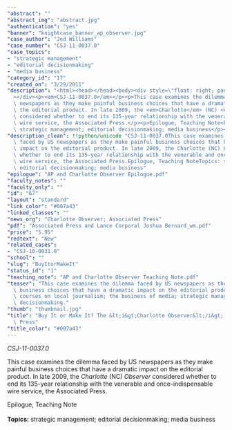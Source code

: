 ```yaml
---
"abstract": ""
"abstract_img": "abstract.jpg"
"authentication": "yes"
"banner": "knightcase_banner_ap_observer.jpg"
"case_author": "Jed Williams"
"case_number": "CSJ-11-0037.0"
"case_topics":
- "strategic management"
- "editorial decisionmaking"
- "media business"
"category_id": "17"
"created_on": "3/29/2011"
"description": "<html><head></head><body><div style=\"float: right; padding: 10px;\"\
  ></div><p><em>CSJ-11-0037.0</em></p><p>This case examines the dilemma faced by US\
  \ newspapers as they make painful business choices that have a dramatic impact on\
  \ the editorial product. In late 2009, the <em>Charlotte</em> (NC) <em>Observer</em>\
  \ considered whether to end its 135-year relationship with the venerable and once-indispensable\
  \ wire service, the Associated Press.</p><p>Epilogue, Teaching Note<br/><br/><strong>Topics:</strong>\
  \ strategic management; editorial decisionmaking; media business</p></body></html>"
"description_clean": !!python/unicode "CSJ-11-0037.0This case examines the dilemma\
  \ faced by US newspapers as they make painful business choices that have a dramatic\
  \ impact on the editorial product. In late 2009, the Charlotte (NC) Observer considered\
  \ whether to end its 135-year relationship with the venerable and once-indispensable\
  \ wire service, the Associated Press.Epilogue, Teaching NoteTopics: strategic management;\
  \ editorial decisionmaking; media business"
"epilogue": "AP and Charlotte Observer Epilogue.pdf"
"faculty_notes": ""
"faculty_only": ""
"id": "67"
"layout": "standard"
"link_color": "#007a43"
"linked_classes": ""
"news_org": "Charlotte Observer; Associated Press"
"pdf": "Associated Press and Lance Corporal Joshua Bernard_wm.pdf"
"price": "5.95"
"redtext": "New"
"related_cases":
- "CSJ-10-0031.0"
"school": ""
"slug": "BuyItorMakeIt"
"status_id": "1"
"teaching_note": "AP and Charlotte Observer Teaching Note.pdf"
"teaser": "This case examines the dilemma faced by US newspapers as they make painful\
  \ business choices that have a dramatic impact on the editorial product. Use in\
  \ courses on local journalism; the business of media; strategic management; or editorial\
  \ decisionmaking."
"thumb": "thumbnail.jpg"
"title": "Buy It or Make It? The &lt;i&gt;Charlotte Observer&lt;/i&gt; and the Associated\
  \ Press"
"title_color": "#007a43"
---
```

<html><head></head><body><div style="float: right; padding: 10px;"></div><p><em>CSJ-11-0037.0</em></p><p>This case examines the dilemma faced by US newspapers as they make painful business choices that have a dramatic impact on the editorial product. In late 2009, the <em>Charlotte</em> (NC) <em>Observer</em> considered whether to end its 135-year relationship with the venerable and once-indispensable wire service, the Associated Press.</p><p>Epilogue, Teaching Note<br/><br/><strong>Topics:</strong> strategic management; editorial decisionmaking; media business</p></body></html>
